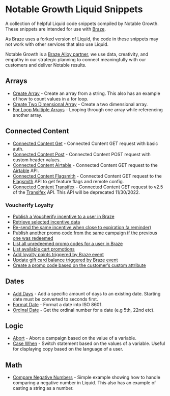 # Notable Growth Liquid Snippets

A collection of helpful Liquid code snippets compiled by Notable Growth. These snippets are intended for use with [Braze](https://braze.com). 

As Braze uses a forked version of Liquid, the code in these snippets may not work with other services that also use Liquid.

Notable Growth is a [Braze Alloy partner](https://www.braze.com/partners/solutions-partners/notable-growth), we use data, creativity, and empathy in our strategic planning to connect meaningfully with our customers and deliver Notable results.

## Arrays
- [Create Array](./create-array.html) - Create an array from a string. This also has an example of how to count values in a for loop.
- [Create Two Dimensional Array](./create-two-dimensonial-array.html) - Create a two dimensional array.
- [For Loop Multiple Arrays](./forloop-multiple-arrays.html) - Looping through one array while referencing another array.

## Connected Content
- [Connected Content Get](./connected-content-get.html) - Connected Content GET request with basic auth.
- [Connected Content Post](./connected-content-post.html) - Connected Content POST request with custom header values.
- [Connected Content Airtable](./connected-content-airtable.html) - Connected Content GET request to the [Airtable](https://airtable.com/api) API.
- [Connected Content Flagsmith](./connected-content-flagsmith.html) - Connected Content GET request to the [Flagsmith](https://docs.flagsmith.com/deployment/locally-api) API to get feature flags and remote config.
- [Connected Content Transifex](./connected-content-transifex.html) - Connected Content GET request to v2.5 of the [Transifex](https://docs.transifex.com/api/introduction) API. This API will be deprecated 11/30/2022.

### Voucherify Loyalty
- [Publish a Voucherify incentive to a user in Braze](/voucherify/loyalty/connected-content-publish-promo-code.html)
- [Retrieve selected incentive data](/voucherify/loyalty/connected-content-retrieve-data.html)
- [Re-send the same incentive when close to expiration (a reminder)](/voucherify/loyalty/connected-content-resend-promo-code.html)
- [Publish another promo code from the same campaign if the previous one was redeemed](/voucherify/loyalty/connected-content-republish-promo-code.html)
- [List all unredeemed promo codes for a user in Braze](/voucherify/loyalty/connected-content-list-unredeemed.html)
- [List available cart promotions](/voucherify/loyalty/connected-content-list-promotions.html)
- [Add loyalty points triggered by Braze event](/voucherify/loyalty/connected-content-add-loyalty-points.html)
- [Update gift card balance triggered by Braze event](/voucherify/loyalty/connected-content-update-card-balance.html)
- [Create a promo code based on the customer’s custom attribute](/voucherify/loyalty/connected-content-create-custom-code-pattern.html)

## Dates
- [Add Days](./add-days.html) - Add a specific amount of days to an existing date. Starting date must be converted to seconds first.
- [Format Date](./format-date.html) - Format a date into ISO 8601.
- [Ordinal Date](./ordinal-date.html) - Get the ordinal number for a date (e.g 5th, 22nd etc).

## Logic
- [Abort](./abort.html) - Abort a campaign based on the value of a variable.
- [Case When](./case-when.html) - Switch statement based on the values of a variable. Useful for displaying copy based on the language of a user.

## Math
- [Compare Negative Numbers](./compare-negative-numbers.html) - Simple example showing how to handle comparing a negative number in Liquid. This also has an example of casting a string as a number.